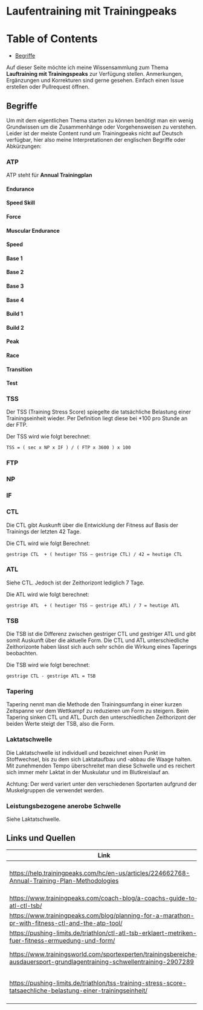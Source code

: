 # Laufentraining mit Trainingpeaks
# Table of Contents
- [Begriffe](#begriffe)

Auf dieser Seite möchte ich meine Wissensammlung zum Thema **Lauftraining mit Trainingspeaks** zur Verfügung stellen. Anmerkungen, Ergänzungen und Korrekturen sind gerne gesehen. Einfach einen Issue erstellen oder Pullrequest öffnen.

## Begriffe
Um mit dem eigentlichen Thema starten zu können benötigt man ein wenig Grundwissen um die Zusammenhänge oder Vorgehensweisen zu verstehen. Leider ist der meiste Content rund um Trainingpeaks nicht auf Deutsch verfügbar, hier also meine Interpretationen der englischen Begriffe oder Abkürzungen: 
### ATP
ATP steht für **Annual Trainingplan**
#### Endurance
#### Speed Skill
#### Force
#### Muscular Endurance
#### Speed
#### Base 1
#### Base 2
#### Base 3
#### Base 4
#### Build 1
#### Build 2
#### Peak
#### Race
#### Transition
#### Test
### TSS
Der TSS (Training Stress Score) spiegelte die tatsächliche Belastung einer Trainingseinheit wieder. Per Definition liegt diese bei *100 pro Stunde an der FTP.

Der TSS wird wie folgt berechnet:
````
TSS = ( sec x NP x IF ) / ( FTP x 3600 ) x 100
````
### FTP
### NP
### IF
### CTL
Die CTL gibt Auskunft über die Entwicklung der Fitness auf Basis der Trainings der letzten 42 Tage.

Die CTL wird wie folgt Berechnet:
```
gestrige CTL  + ( heutiger TSS – gestrige CTL) / 42 = heutige CTL
```
### ATL
Siehe CTL. Jedoch ist der Zeithorizont lediglich 7 Tage.

Die ATL wird wie folgt berechnet:
```
gestrige ATL  + ( heutiger TSS – gestrige ATL) / 7 = heutige ATL
```
### TSB
Die TSB ist die Differenz zwischen gestriger CTL und gestriger ATL und gibt somit Auskunft über die aktuelle Form. Die CTL und ATL unterschiedliche Zeithorizonte haben lässt sich auch sehr schön die Wirkung eines Taperings beobachten.

Die TSB wird wie folgt berechnet:
```
gestrige CTL - gestrige ATL = TSB
```
### Tapering
Tapering nennt man die Methode den Trainingsumfang in einer kurzen Zeitspanne vor dem Wettkampf zu reduzieren um Form zu steigern. Beim Tapering sinken CTL und ATL. Durch den unterschiedlichen Zeithorizont der beiden Werte steigt der TSB, also die Form.
### Laktatschwelle
Die Laktatschwelle ist individuell und bezeichnet einen Punkt im Stoffwechsel, bis zu dem sich Laktataufbau und -abbau die Waage halten. Mit zunehmenden Tempo überschreitet man diese Schwelle und es reichert sich immer mehr Laktat in der Muskulatur und im Blutkreislauf an.

Achtung: Der werd variert unter den verschiedenen Sportarten aufgrund der Muskelgruppen die verwendet werden.
### Leistungsbezogene anerobe Schwelle
Siehe Laktatschwelle.
## Links und Quellen
 Link | Beschreibubg
 ---- | ------------
 https://help.trainingpeaks.com/hc/en-us/articles/224662768-Annual-Training-Plan-Methodologies | Seite mit Erklärungen von Trainingpeaks selbst
 https://www.trainingpeaks.com/coach-blog/a-coachs-guide-to-atl-ctl-tsb/ | A coach´s guide to atl ctl and tsb
 https://www.trainingpeaks.com/blog/planning-for-a-marathon-pr-with-fitness-ctl-and-the-atp-tool/ | Marathon Planning with ATP
 https://pushing-limits.de/triathlon/ctl-atl-tsb-erklaert-metriken-fuer-fitness-ermuedung-und-form/ | CTL ATL TSB erklärt
 https://www.trainingsworld.com/sportexperten/trainingsbereiche-ausdauersport-grundlagentraining-schwellentraining-2907289 | Trainingsbereiche, Grundlagentraining, Schwellentraining
 https://pushing-limits.de/triathlon/tss-training-stress-score-tatsaechliche-belastung-einer-trainingseinheit/ | TSS die tatsächliche Belastung einer Trainingseinheit